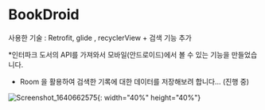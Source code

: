 # BookDroid


사용한 기술 : Retrofit, glide , recyclerView  + 검색 기능 추가 

*인터파크 도서의 API를 가져와서 모바일(안드로이드)에서 볼 수 있는 기능을 만들었습니다. 

 * Room 을 활용하여 검색한 기록에 대한 데이터를 저장해보려 합니다... (진행 중)

![Screenshot_1640662575](https://user-images.githubusercontent.com/70066242/147533105-55b519b2-161f-4fc6-9c43-18fc19753fc0.png){: width="40%" height="40%"}


